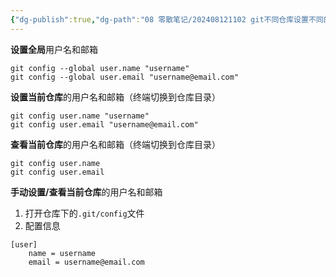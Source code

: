 ```yaml
---
{"dg-publish":true,"dg-path":"08 零散笔记/202408121102 git不同仓库设置不同的用户名和邮箱.md","permalink":"/08 零散笔记/202408121102 git不同仓库设置不同的用户名和邮箱/","noteIcon":"dg-note-icon","created":"2024-08-12","updated":"2024-08-12"}
---
```



**设置全局**用户名和邮箱
```git
git config --global user.name "username"
git config --global user.email "username@email.com"
```

**设置当前仓库**的用户名和邮箱（终端切换到仓库目录）
```git
git config user.name "username"
git config user.email "username@email.com"
```

**查看当前仓库**的用户名和邮箱（终端切换到仓库目录）
```git
git config user.name
git config user.email
```

**手动设置/查看当前仓库**的用户名和邮箱
1. 打开仓库下的`.git/config`文件
2. 配置信息
```
[user]
	name = username
	email = username@email.com
```